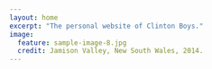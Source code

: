 ```yaml
---
layout: home
excerpt: "The personal website of Clinton Boys."
image:
  feature: sample-image-8.jpg
  credit: Jamison Valley, New South Wales, 2014.
---
```


